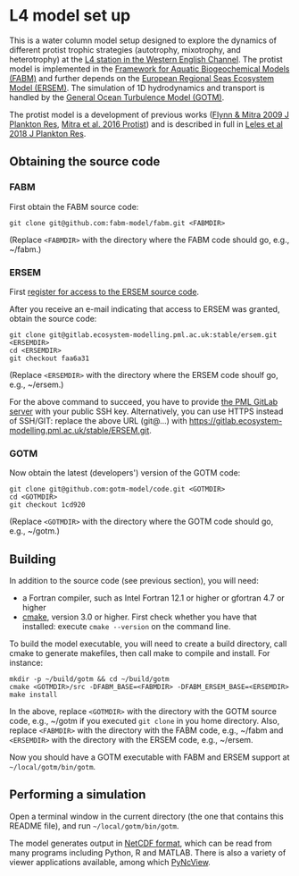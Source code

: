 # L4 model set up 

This is a water column model setup designed to explore the dynamics of different protist trophic strategies (autotrophy, mixotrophy, and heterotrophy) at the [L4 station in the Western English Channel](https://westernchannelobservatory.org.uk). The protist model is implemented in the [Framework for Aquatic Biogeochemical Models (FABM)](http://fabm.net) and further depends on the [European Regional Seas Ecosystem Model (ERSEM)](http://ersem.com). The simulation of 1D hydrodynamics and transport is handled by the [General Ocean Turbulence Model (GOTM)](https://gotm.net/).

The protist model is a development of previous works ([Flynn & Mitra 2009 J Plankton Res](https://doi.org/10.1093/plankt/fbp044), [Mitra et al. 2016 Protist](https://doi.org/10.1016/j.protis.2016.01.003))
and is described in full in [Leles et al 2018 J Plankton Res](https://doi.org/10.1093/plankt/fby044). 

## Obtaining the source code

### FABM

First obtain the FABM source code:

    git clone git@github.com:fabm-model/fabm.git <FABMDIR>

(Replace `<FABMDIR>` with the directory where the FABM code should go, e.g., ~/fabm.)

### ERSEM

First [register for access to the ERSEM source code](https://www.pml.ac.uk/Modelling_at_PML/Code_Registration).

After you receive an e-mail indicating that access to ERSEM was granted, obtain the source code:

    git clone git@gitlab.ecosystem-modelling.pml.ac.uk:stable/ersem.git <ERSEMDIR>
    cd <ERSEMDIR>
    git checkout faa6a31

(Replace `<ERSEMDIR>` with the directory where the ERSEM code shoulf go, e.g., ~/ersem.)

For the above command to succeed, you have to provide [the PML GitLab server](https://gitlab.ecosystem-modelling.pml.ac.uk/profile/keys) with your public SSH key. Alternatively, you can use HTTPS instead of SSH/GIT: replace the above URL (git@...) with https://gitlab.ecosystem-modelling.pml.ac.uk/stable/ERSEM.git.

### GOTM

Now obtain the latest (developers') version of the GOTM code:

    git clone git@github.com:gotm-model/code.git <GOTMDIR>
    cd <GOTMDIR>
    git checkout 1cd920

(Replace `<GOTMDIR>` with the directory where the GOTM code should go, e.g., ~/gotm.)

## Building

In addition to the source code (see previous section), you will need:

* a Fortran compiler, such as Intel Fortran 12.1 or higher or gfortran 4.7 or higher
* [cmake](http://www.cmake.org), version 3.0 or higher. First check whether you have that installed: execute `cmake --version` on the command line.

To build the model executable, you will need to create a build directory, call cmake to generate makefiles, then call make to compile and install. For instance:

    mkdir -p ~/build/gotm && cd ~/build/gotm
    cmake <GOTMDIR>/src -DFABM_BASE=<FABMDIR> -DFABM_ERSEM_BASE=<ERSEMDIR>
    make install

In the above, replace `<GOTMDIR>` with the directory with the GOTM source code, e.g., ~/gotm if you executed `git clone` in you home directory. Also, replace `<FABMDIR>` with the directory with the FABM code, e.g., ~/fabm and `<ERSEMDIR>` with the directory with the ERSEM code, e.g., ~/ersem.

Now you should have a GOTM executable with FABM and ERSEM support at `~/local/gotm/bin/gotm`.

## Performing a simulation

Open a terminal window in the current directory (the one that contains this README file), and run `~/local/gotm/bin/gotm`.

The model generates output in [NetCDF format](https://en.wikipedia.org/wiki/NetCDF), which can be read from many programs including Python, R and MATLAB. There is also a variety of viewer applications available, among which [PyNcView](https://github.com/BoldingBruggeman/pyncview).